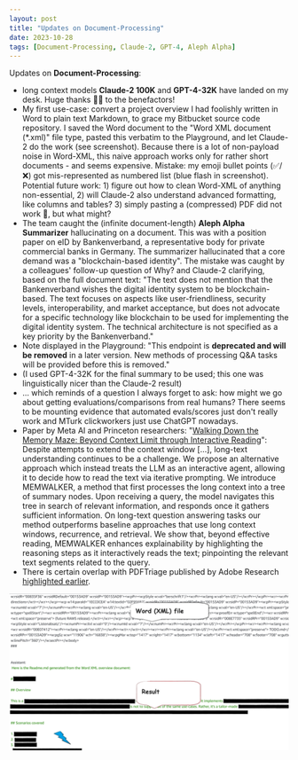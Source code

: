 ```yaml
---
layout: post
title: "Updates on Document-Processing"
date: 2023-10-28
tags: [Document-Processing, Claude-2, GPT-4, Aleph Alpha]
---
```


Updates on **Document-Processing**:
- long context models **Claude-2 100K** and **GPT-4-32K** have landed on my desk. Huge thanks 🙏🏻 to the benefactors!
- My first use-case: convert a project overview I had foolishly written in Word to plain text Markdown, to grace my Bitbucket source code repository. I saved the Word document to the "Word XML document (*.xml)" file type, pasted this verbatim to the Playground, and let Claude-2 do the work (see screenshot). Because there is a lot of non-payload noise in Word-XML, this naive approach works only for rather short documents - and seems expensive. Mistake: my emoji bullet points (✅/❌) got mis-represented as numbered list (blue flash in screenshot). Potential future work: 1) figure out how to clean Word-XML of anything non-essential, 2) will Claude-2 also understand advanced formatting, like columns and tables? 3) simply pasting a (compressed) PDF did not work 🤡, but what might?
- The team caught the (infinite document-length) **Aleph Alpha Summarizer** hallucinating on a document. This was with a position paper on eID by Bankenverband, a representative body for private commercial banks in Germany. The summarizer hallucinated that a core demand was a "blockchain-based identity". The mistake was caught by a colleagues' follow-up question of Why? and Claude-2 clarifying, based on the full document text: "The text does not mention that the Bankenverband wishes the digital identity system to be blockchain-based. The text focuses on aspects like user-friendliness, security levels, interoperability, and market acceptance, but does not advocate for a specific technology like blockchain to be used for implementing the digital identity system. The technical architecture is not specified as a key priority by the Bankenverband."
- Note displayed in the Playground: "This endpoint is **deprecated and will be removed** in a later version. New methods of processing Q&A tasks will be provided before this is removed."
- (I used GPT-4-32K for the final summary to be used; this one was linguistically nicer than the Claude-2 result)
- ... which reminds of a question I always forget to ask: how might we go about getting evaluations/comparisons from real humans? There seems to be mounting evidence that automated evals/scores just don't really work and MTurk clickworkers just use ChatGPT nowadays.
- Paper by Meta AI and Princeton researchers: "[Walking Down the Memory Maze: Beyond Context Limit through Interactive Reading](https://arxiv.org/pdf/2310.05029.pdf)": Despite attempts to extend the context window [...], long-text understanding continues to be a challenge. We propose an alternative approach which instead treats the LLM as an interactive agent, allowing it to decide how to read the text via iterative prompting. We introduce MEMWALKER, a method that first processes the long context into a tree of summary nodes. Upon receiving a query, the model navigates this tree in search of relevant information, and responds once it gathers sufficient information. On long-text question answering tasks our method outperforms baseline approaches that use long context windows, recurrence, and retrieval. We show that, beyond effective reading, MEMWALKER enhances explainability by highlighting the reasoning steps as it interactively reads the text; pinpointing the relevant text segments related to the query.
- There is certain overlap with PDFTriage published by Adobe Research [highlighted earlier](doc-processing).

![Anthropic Claude-2 on Bedrock](assets/img/anthropic-claude-bedrock.png)